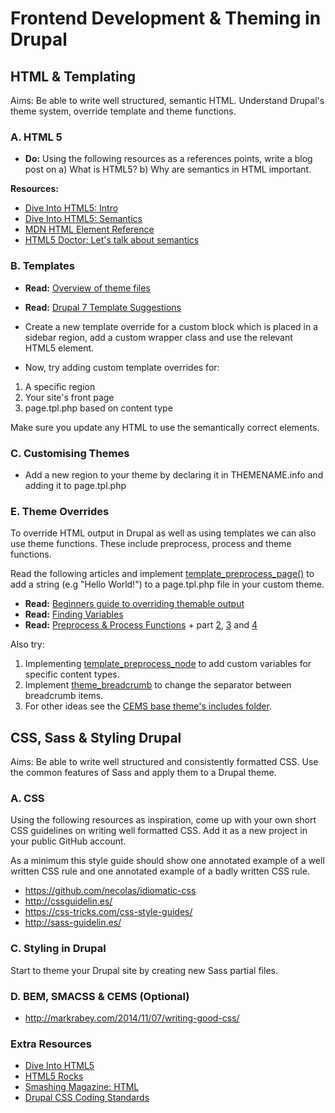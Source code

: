 Frontend Development & Theming in Drupal
========================================

HTML & Templating
-----------------

Aims: Be able to write well structured, semantic HTML. Understand Drupal's theme system, override template and theme functions.

### A. HTML 5

* __Do:__ Using the following resources as a references points, write a blog post on a) What is HTML5? b) Why are semantics in HTML important.

__Resources:__

* [Dive Into HTML5: Intro](http://diveintohtml5.info/introduction.html)
* [Dive Into HTML5: Semantics](http://diveintohtml5.info/semantics.html)
* [MDN HTML Element Reference](https://developer.mozilla.org/en/docs/Web/HTML/Element)
* [HTML5 Doctor: Let's talk about semantics](http://html5doctor.com/lets-talk-about-semantics/)

### B. Templates

* __Read:__ [Overview of theme files](https://www.drupal.org/node/171194)
* __Read:__ [Drupal 7 Template Suggestions](https://www.drupal.org/node/1089656)

* Create a new template override for a custom block which is placed in a sidebar region, add a custom wrapper class and use the relevant HTML5 element.

* Now, try adding custom template overrides for:

1. A specific region
2. Your site's front page
3. page.tpl.php based on content type

Make sure you update any HTML to use the semantically correct elements.

### C. Customising Themes

* Add a new region to your theme by declaring it in THEMENAME.info and adding it to page.tpl.php

### E. Theme Overrides

To override HTML output in Drupal as well as using templates we can also use theme functions. These include preprocess, process and theme functions.

Read the following articles and implement [template_preprocess_page()](https://api.drupal.org/api/drupal/includes%21theme.inc/function/template_preprocess_page/7) to add a string (e.g "Hello World!") to a page.tpl.php file in your custom theme.

* __Read:__ [Beginners guide to overriding themable output](https://www.drupal.org/node/457740)
* __Read:__ [Finding Variables](http://themery.com/dgd7/advanced-theming/finding-variables)
* __Read:__ [Preprocess & Process Functions](http://themery.com/dgd7/advanced-theming/preprocess-process) + part [2](http://themery.com/dgd7/advanced-theming/preprocess-process/implement), [3](http://themery.com/dgd7/advanced-theming/preprocess-process/variables) and [4](http://themery.com/dgd7/advanced-theming/preprocess-process/in-action)

Also try:

1. Implementing [template_preprocess_node](https://api.drupal.org/api/drupal/modules!node!node.module/function/template_preprocess_node/7) to add custom variables for specific content types.
2. Implement [theme_breadcrumb](https://api.drupal.org/api/drupal/includes%21theme.inc/function/theme_breadcrumb/7) to change the separator between breadcrumb items.
3. For other ideas see the [CEMS base theme's includes folder](https://github.com/hedleysmith/CEMS/tree/master/includes).

CSS, Sass & Styling Drupal
--------------------------

Aims: Be able to write well structured and consistently formatted CSS. Use the common features of Sass and apply them to a Drupal theme.

### A. CSS

Using the following resources as inspiration, come up with your own short CSS guidelines on writing well formatted CSS. Add it as a new project in your public GitHub account.

As a minimum this style guide should show one annotated example of a well written CSS rule and one annotated example of a badly written CSS rule.

* https://github.com/necolas/idiomatic-css
* http://cssguidelin.es/
* https://css-tricks.com/css-style-guides/
* http://sass-guidelin.es/

### C. Styling in Drupal

Start to theme your Drupal site by creating new Sass partial files.

### D. BEM, SMACSS & CEMS (Optional)

* http://markrabey.com/2014/11/07/writing-good-css/

### Extra Resources

* [Dive Into HTML5](http://diveintohtml5.info/index.html)
* [HTML5 Rocks](http://www.html5rocks.com/en/)
* [Smashing Magazine: HTML](http://www.smashingmagazine.com/tag/html/)
* [Drupal CSS Coding Standards](https://www.drupal.org/coding-standards/css)
